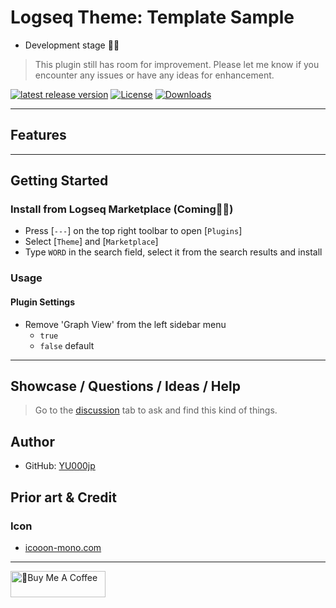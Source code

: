 # Logseq Theme: Template Sample

- Development stage 👷🚧

> This plugin still has room for improvement. Please let me know if you encounter any issues or have any ideas for enhancement.

[![latest release version](https://img.shields.io/github/v/release/YU000jp/logseq-theme-template)](https://github.com/YU000jp/logseq-theme-template/releases)
[![License](https://img.shields.io/github/license/YU000jp/logseq-theme-template?color=blue)](https://github.com/YU000jp/logseq-theme-template/LICENSE)
[![Downloads](https://img.shields.io/github/downloads/YU000jp/logseq-theme-template/total.svg)](https://github.com/YU000jp/logseq-theme-template/releases)
<!-- Published 2023 -->

---

## Features

---

## Getting Started

### Install from Logseq Marketplace (Coming👷🚧)

- Press [`---`] on the top right toolbar to open [`Plugins`]
- Select [`Theme`] and [`Marketplace`]
- Type `WORD` in the search field, select it from the search results and install

### Usage

#### Plugin Settings

- Remove 'Graph View' from the left sidebar menu
  - `true`
  - `false` default

---

## Showcase / Questions / Ideas / Help

> Go to the [discussion](./discussions) tab to ask and find this kind of things.

## Author

- GitHub: [YU000jp](https://github.com/YU000jp)

## Prior art & Credit

### Icon

- [icooon-mono.com](https://icooon-mono.com/)

---

<a href="https://www.buymeacoffee.com/yu000japan" target="_blank"><img src="https://cdn.buymeacoffee.com/buttons/v2/default-violet.png" alt="🍌Buy Me A Coffee" style="height: 42px;width: 152px" ></a>
